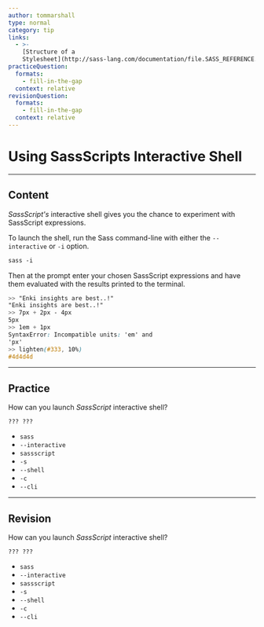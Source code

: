 ```yaml
---
author: tommarshall
type: normal
category: tip
links:
  - >-
    [Structure of a
    Stylesheet](http://sass-lang.com/documentation/file.SASS_REFERENCE.html#sassscript){website}
practiceQuestion:
  formats:
    - fill-in-the-gap
  context: relative
revisionQuestion:
  formats:
    - fill-in-the-gap
  context: relative
---
```


# Using SassScripts Interactive Shell


---

## Content

*SassScript's* interactive shell gives you the chance to experiment with SassScript expressions.

To launch the shell, run the Sass command-line with either the `--interactive` or  `-i` option.

```css
sass -i
```

Then at the prompt enter your chosen SassScript expressions and have them evaluated with the results printed to the terminal.

```css
>> "Enki insights are best..!"
"Enki insights are best..!"
>> 7px + 2px - 4px
5px
>> 1em + 1px
SyntaxError: Incompatible units: 'em' and
'px'
>> lighten(#333, 10%)
#4d4d4d
```


---

## Practice

How can you launch *SassScript* interactive shell?

```plain-text
??? ???
```

- `sass`
- `--interactive`
- `sassscript`
- `-s`
- `--shell`
- `-c`
- `--cli`


---

## Revision

How can you launch *SassScript* interactive shell?

```plain-text
??? ???
```

- `sass`
- `--interactive`
- `sassscript`
- `-s`
- `--shell`
- `-c`
- `--cli`
